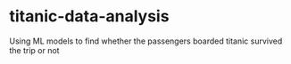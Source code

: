 # titanic-data-analysis
Using ML models to find whether the passengers boarded titanic survived the trip or not
